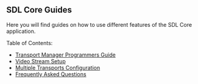 ## SDL Core Guides

Here you will find guides on how to use different features of the SDL Core application.

Table of Contents:

- [Transport Manager Programmers Guide](../transport-manager-programming/)
- [Video Stream Setup](../video-streaming-setup/)
- [Multiple Transports Configuration](../multiple-transports-configuration/)
- [Frequently Asked Questions](../faq)

